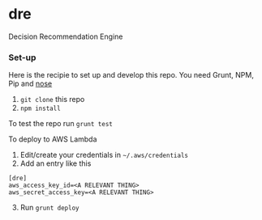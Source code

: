 # dre
Decision Recommendation Engine

### Set-up
Here is the recipie to set up and develop this repo. You need Grunt, NPM, Pip and [nose](https://nose.readthedocs.org/en/latest/) 

1. `git clone` this repo
2. `npm install`

To test the repo run `grunt test`

To deploy to AWS Lambda

1. Edit/create your credentials in `~/.aws/credentials`
2. Add an entry like this
```
[dre]
aws_access_key_id=<A RELEVANT THING>
aws_secret_access_key=<A RELEVANT THING>
```

3. Run `grunt deploy`
